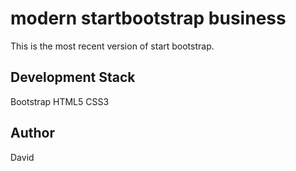 # modern startbootstrap business

This is the most recent version of start bootstrap.

## Development Stack
Bootstrap
HTML5
CSS3

## Author

David
